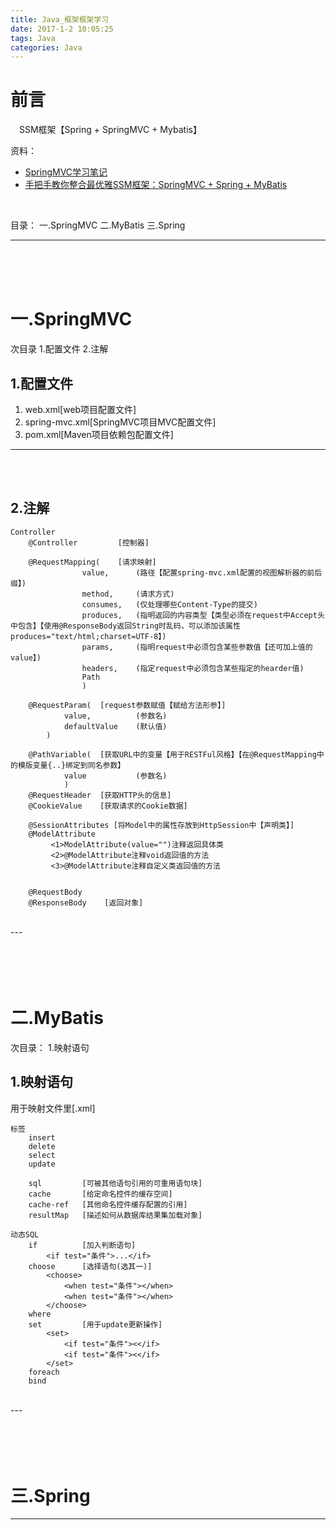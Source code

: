 ```yaml
---
title: Java_框架框架学习
date: 2017-1-2 10:05:25
tags: Java
categories: Java
---
```



前言
=========================
&emsp;SSM框架【Spring + SpringMVC + Mybatis】


资料：
+ [SpringMVC学习笔记](http://www.cnblogs.com/sunniest/p/4555801.html)
+ [手把手教你整合最优雅SSM框架：SpringMVC + Spring + MyBatis ](http://blog.csdn.net/qq598535550/article/details/51703190)

<br>


目录：
一.SpringMVC
二.MyBatis
三.Spring


---
<br><br><br>



一.SpringMVC
========================

次目录
1.配置文件
2.注解
<br>


1.配置文件
-------------

1. web.xml[web项目配置文件]
2. spring-mvc.xml[SpringMVC项目MVC配置文件]
3. pom.xml[Maven项目依赖包配置文件]


---
<br><br>



2.注解
-----------------
```
Controller
	@Controller			[控制器]

	@RequestMapping(	[请求映射]
				value,		(路径【配置spring-mvc.xml配置的视图解析器的前后缀】)
				method,		(请求方式)
				consumes,   (仅处理哪些Content-Type的提交)
				produces,	(指明返回的内容类型【类型必须在request中Accept头中包含】【使用@ResponseBody返回String时乱码，可以添加该属性produces="text/html;charset=UTF-8】)
				params,		(指明request中必须包含某些参数值【还可加上值的value】)
				headers,	(指定request中必须包含某些指定的hearder值)
				Path
				)

	@RequestParam(	[request参数赋值【赋给方法形参】]
			value,			(参数名)
			defaultValue	(默认值)
		)

	@PathVariable(	[获取URL中的变量【用于RESTFul风格】【在@RequestMapping中的模版变量{..}绑定到同名参数】
			value    		(参数名)
			)
	@RequestHeader	[获取HTTP头的信息]
	@CookieValue	[获取请求的Cookie数据]

	@SessionAttributes [将Model中的属性存放到HttpSession中【声明类】]
	@ModelAttribute
		 <1>ModelAttribute(value="")注释返回具体类
		 <2>@ModelAttribute注释void返回值的方法
		 <3>@ModelAttribute注释自定义类返回值的方法


	@RequestBody 	 
	@ResponseBody	 [返回对象]

```
<br>
---
<br><br><br><br><br>




二.MyBatis
========================


次目录：
1.映射语句
<br>


1.映射语句
-----------------------

用于映射文件里[.xml]
```
标签
	insert
	delete
	select
	update

	sql			[可被其他语句引用的可重用语句块]
	cache		[给定命名控件的缓存空间]
	cache-ref	[其他命名控件缓存配置的引用]
	resultMap	[描述如何从数据库结果集加载对象]

动态SQL
	if 			[加入判断语句]
		<if test="条件">...</if>
	choose		[选择语句(选其一)]
		<choose>
			<when test="条件"></when>
			<when test="条件"></when>
		</choose>
	where
	set 		[用于update更新操作]
		<set>
			<if test="条件"><</if>
			<if test="条件"><</if>
		</set>
	foreach
	bind

```
<br>
---
<br><br><br><br><br>





三.Spring
===========================



---
<br><br><br><br><br>
